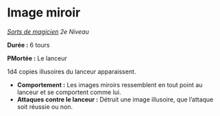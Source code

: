 # Image miroir


*[Sorts de magicien](../Sorts_de_magicien.md) 2e Niveau*

**Durée :** 6 tours

**PMortée :** Le lanceur

1d4 copies illusoires du lanceur apparaissent.

  - **Comportement :** Les images miroirs ressemblent en tout point au
    lanceur et se comportent comme lui.
  - **Attaques contre le lanceur :** Détruit une image illusoire, que
    l’attaque soit réussie ou non.